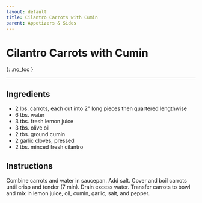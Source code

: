 ```yaml
---
layout: default
title: Cilantro Carrots with Cumin
parent: Appetizers & Sides
---
```


# Cilantro Carrots with Cumin
{: .no_toc }

---

## Ingredients
<ul>
	<li>2 lbs. carrots, each cut into 2&quot; long pieces then quartered lengthwise</li>
	<li>6 tbs. water</li>
	<li>3 tbs. fresh lemon juice</li>
	<li>3 tbs. olive oil</li>
	<li>2 tbs. ground cumin</li>
	<li>2 garlic cloves, pressed</li>
	<li>2 tbs. minced fresh cilantro</li>
</ul>

## Instructions
Combine carrots and water in saucepan. Add salt. Cover and boil carrots until crisp and tender (7 min). Drain excess water. Transfer carrots to bowl and mix in lemon juice, oil, cumin, garlic, salt, and pepper.